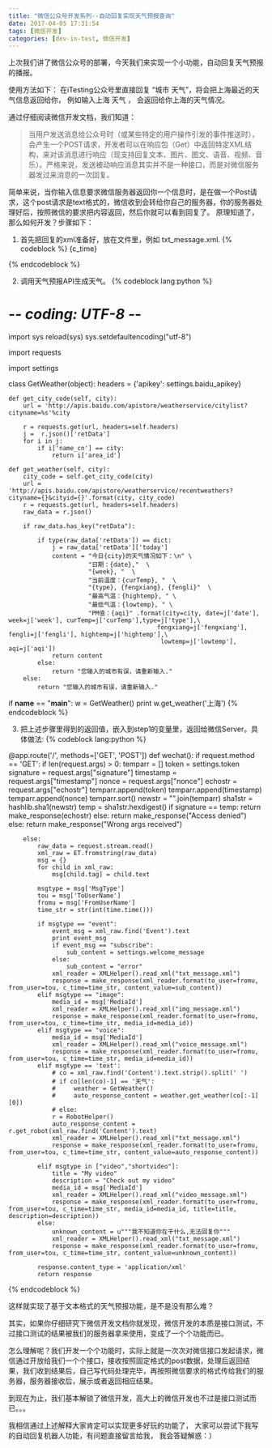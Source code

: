 ```yaml
---
title: "微信公众号开发系列--自动回复实现天气预报查询"
date: 2017-04-05 17:31:54
tags: [微信开发]
categories: [dev-in-test, 微信开发]
---
```

上次我们讲了微信公众号的部署，今天我们来实现一个小功能，自动回复天气预报的播报。

<!--more-->

使用方法如下： 在iTesting公众号里直接回复 “城市 天气”，将会把上海最近的天气信息返回给你， 例如输入上海  天气 ， 会返回给你上海的天气情况。

通过仔细阅读微信开发文档，我们知道：

>当用户发送消息给公众号时（或某些特定的用户操作引发的事件推送时），会产生一个POST请求，开发者可以在响应包（Get）中返回特定XML结构，来对该消息进行响应（现支持回复文本、图片、图文、语音、视频、音乐）。严格来说，发送被动响应消息其实并不是一种接口，而是对微信服务器发过来消息的一次回复。

简单来说，当你输入信息要求微信服务器返回你一个信息时，是在做一个Post请求，这个post请求是text格式的，微信收到会转给你自己的服务器，你的服务器处理好后，按照微信的要求把内容返回，然后你就可以看到回复了。
原理知道了，那么如何开发？步骤如下：

1. 首先把回复的xml准备好，放在文件里，例如 txt_message.xml.
{% codeblock %}
<xml><ToUserName><![CDATA[{to_user}]]></ToUserName>
<FromUserName><![CDATA[{from_user}]]></FromUserName>
<CreateTime>{c_time}</CreateTime>
<MsgType><![CDATA[text]]></MsgType>
<Content><![CDATA[{content_value}]]></Content>
</xml>
{% endcodeblock %}

2. 调用天气预报API生成天气。 
{% codeblock lang:python %}
# -*- coding: UTF-8 -*-
import sys
reload(sys)
sys.setdefaultencoding("utf-8")

import requests

import settings

class GetWeather(object):
    headers = {'apikey': settings.baidu_apikey}

    def get_city_code(self, city):
        url = 'http://apis.baidu.com/apistore/weatherservice/citylist?cityname=%s'%city

        r = requests.get(url, headers=self.headers)
        j =  r.json()['retData']
        for i in j:
            if i['name_cn'] == city:
                return i['area_id']

    def get_weather(self, city):
        city_code = self.get_city_code(city)
        url = 'http://apis.baidu.com/apistore/weatherservice/recentweathers?cityname={}&cityid={}'.format(city, city_code)
        r = requests.get(url, headers=self.headers)
        raw_data = r.json()

        if raw_data.has_key("retData"):

            if type(raw_data['retData']) == dict:
                j = raw_data['retData']['today']
                content = "今日{city}的天气情况如下：\n" \
                          "日期：{date},"  \
                          "{week}, "  \
                          "当前温度：{curTemp}, "  \
                          "{type}, {fengxiang}, {fengli}"  \
                          "最高气温：{hightemp}, " \
                          "最低气温：{lowtemp}, " \
                          "PM值：{aqi}" .format(city=city, date=j['date'], week=j['week'], curTemp=j['curTemp'],type=j['type'],\
                                             fengxiang=j['fengxiang'], fengli=j['fengli'], hightemp=j['hightemp'],\
                                              lowtemp=j['lowtemp'], aqi=j['aqi'])
                return content
            else:
                return "您输入的城市有误，请重新输入."
        else:
            return "您输入的城市有误，请重新输入."

if __name__ == "__main__":
    w = GetWeather()
    print w.get_weather('上海')
{% endcodeblock %}

3. 把上述步骤里得到的返回值，嵌入到step1的变量里，返回给微信Server。具体做法: 
{% codeblock lang:python %}

@app.route('/',  methods=['GET', 'POST'])
def wechat():
        if request.method == 'GET':
            if len(request.args) > 0:
                temparr = []
                token = settings.token
                signature = request.args["signature"]
                timestamp = request.args["timestamp"]
                nonce = request.args["nonce"]
                echostr = request.args["echostr"]
                temparr.append(token)
                temparr.append(timestamp)
                temparr.append(nonce)
                temparr.sort()
                newstr = "".join(temparr)
                sha1str = hashlib.sha1(newstr)
                temp = sha1str.hexdigest()
                if signature == temp:
                    return make_response(echostr)
                else:
                    return make_response("Access denied")
            else:
                return make_response("Wrong args received")

        else:
            raw_data = request.stream.read()
            xml_raw = ET.fromstring(raw_data)
            msg = {}
            for child in xml_raw:
                msg[child.tag] = child.text

            msgtype = msg['MsgType']
            tou = msg['ToUserName']
            fromu = msg['FromUserName']
            time_str = str(int(time.time()))

            if msgtype == "event":
                event_msg = xml_raw.find('Event').text
                print event_msg
                if event_msg == "subscribe":
                    sub_content = settings.welcome_message
                else:
                    sub_content = "error"
                xml_reader = XMLHelper().read_xml("txt_message.xml")
                response = make_response(xml_reader.format(to_user=fromu, from_user=tou, c_time=time_str, content_value=sub_content))
            elif msgtype == "image":
                media_id = msg['MediaId']
                xml_reader = XMLHelper().read_xml("img_message.xml")
                response = make_response(xml_reader.format(to_user=fromu, from_user=tou, c_time=time_str, media_id=media_id))
            elif msgtype == "voice":
                media_id = msg['MediaId']
                xml_reader = XMLHelper().read_xml("voice_message.xml")
                response = make_response(xml_reader.format(to_user=fromu, from_user=tou, c_time=time_str, media_id=media_id))
            elif msgtype == 'text':
                # co = xml_raw.find('Content').text.strip().split(' ')
                # if co[len(co)-1] == '天气':
                #     weather = GetWeather()
                #     auto_response_content = weather.get_weather(co[:-1][0])
                # else:
                r = RobotHelper()
                auto_response_content = r.get_robot(xml_raw.find('Content').text)
                xml_reader = XMLHelper().read_xml("txt_message.xml")
                response = make_response(xml_reader.format(to_user=fromu, from_user=tou, c_time=time_str, content_value=auto_response_content))

            elif msgtype in ["video","shortvideo"]:
                title = "My video"
                description = "Check out my video"
                media_id = msg['MediaId']
                xml_reader = XMLHelper().read_xml("video_message.xml")
                response = make_response(xml_reader.format(to_user=fromu, from_user=tou, c_time=time_str, media_id=media_id, title=title, description=description))
            else:
                unknown_content = u"""我不知道你在干什么,无法回复你"""
                xml_reader = XMLHelper().read_xml("txt_message.xml")
                response = make_response(xml_reader.format(to_user=fromu, from_user=tou, c_time=time_str, content_value=unknown_content))

            response.content_type = 'application/xml'
            return response
{% endcodeblock %}

这样就实现了基于文本格式的天气预报功能，是不是没有那么难？

其实，如果你仔细研究下微信开发文档你就发现，微信开发的本质是接口测试，不过接口测试的结果被我们的服务器拿来使用，变成了一个个功能而已。

怎么理解呢？我们开发一个个功能时，实际上就是一次次对微信接口发起请求，微信通过开放给我们一个个接口，接收按照固定格式的post数据，处理后返回结果，我们收到结果后，自己写代码处理完毕，再按照微信要求的格式传给我们的服务器，服务器接收后，展示或者返回相应结果。

到现在为止，我们基本解锁了微信开发，高大上的微信开发也不过是接口测试而已。。。

我相信通过上述解释大家肯定可以实现更多好玩的功能了， 大家可以尝试下我写的自动回复机器人功能，有问题直接留言给我， 我会答疑解惑：）